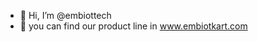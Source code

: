 - 👋 Hi, I’m @embiottech
- 👀 you can find our product line in www.embiotkart.com

<!---
embiottech/embiottech is a ✨ special ✨ repository because its `README.md` (this file) appears on your GitHub profile.
You can click the Preview link to take a look at your changes.
--->
